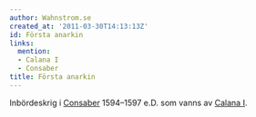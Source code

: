 ```yaml
---
author: Wahnstrom.se
created_at: '2011-03-30T14:13:13Z'
id: Första anarkin
links:
  mention:
  - Calana I
  - Consaber
title: Första anarkin
---
```


Inbördeskrig i [Consaber] 1594–1597 e.D. som vanns av [Calana I].

  [Consaber]: Consaber
  [Calana I]: Calana_I